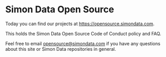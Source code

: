 # Simon Data Open Source

Today you can find our projects at https://opensource.simondata.com.

This holds the Simon Data Open Source Code of Conduct policy and FAQ.

Feel free to email opensource@simondata.com if you have any questions about this site or Simon Data repositories in general.

